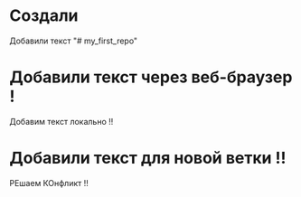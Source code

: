 # Создали

Добавили текст 
"# my_first_repo" 
# Добавили текст через веб-браузер !

Добавим текст локально !!

# Добавили текст для новой ветки !!

РЕшаем КОнфликт !!